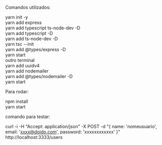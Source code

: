 
Comandos utilizados:

yarn init -y   
yarn add express   
yarn add typescript ts-node-dev -D   
yarn add typescript -D   
yarn add ts-node-dev -D   
yarn tsc --init   
yarn add @types/express -D   
yarn start   
outro terminal   
yarn add uuidv4   
yarn add nodemailer   
yarn add @types/nodemailer -D   
yarn start   
   
   
Para rodar:   

npm install   
yarn start   




comando para testar:   
   
curl -i -H "Accept: application/json"  -X POST -d "{ name: 'nomeusuario', email: 'xxxx@doido.com', password: 'xxxxxxxxxxxx' }" http://localhost:3333/users   

